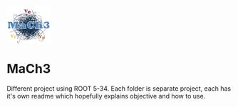 <img src="Doc/mach3logo.png" alt="Mach3 Logo" align="center" width="100"/>

# MaCh3

Different project using ROOT 5-34. Each folder is separate project, each has it's own readme which hopefully explains objective and how to use.
